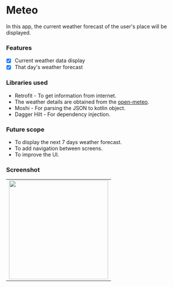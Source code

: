 # Meteo
In this app, the current weather forecast of the user's place will be displayed.

### Features
- [x] Current weather data display
- [x] That day's weather forecast

### Libraries used
- Retrofit - To get information from internet.
- The weather details are obtained from the [open-meteo](https://open-meteo.com/).
- Moshi - For parsing the JSON to kotlin object.
- Dagger Hilt - For dependency injection.

### Future scope
- To display the next 7 days weather forecast.
- To add navigation between screens.
- To improve the UI.

### Screenshot
<table>
  <tr>
    <td><img src="https://user-images.githubusercontent.com/91405690/215638627-93ae0e0c-de70-41df-9d3e-4ef8a2e5545e.jpg" width=270></td>
  </tr>
</table>
